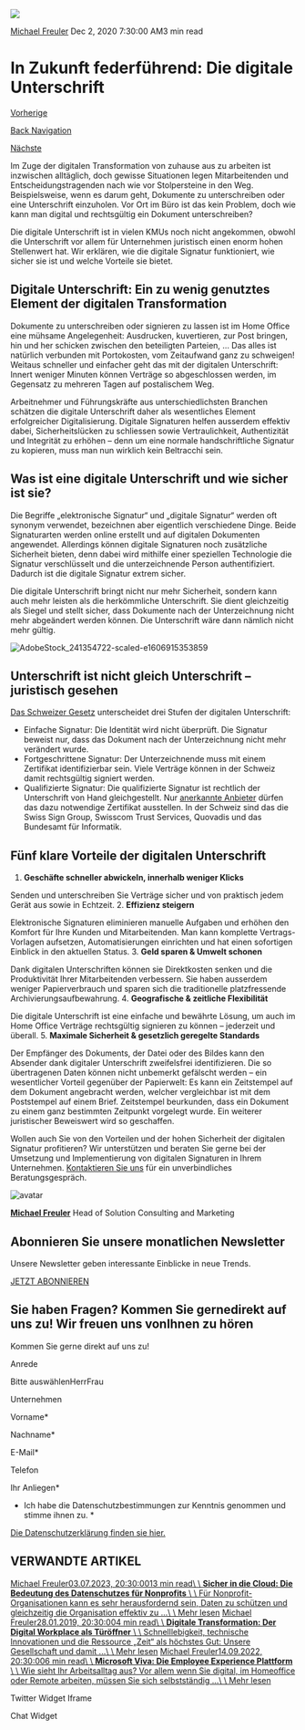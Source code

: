 ![](https://25917640.fs1.hubspotusercontent-eu1.net/hub/25917640/hubfs/AdobeStock_241354722-scaled-e1606915353859.webp?width=300&name=AdobeStock_241354722-scaled-e1606915353859.webp)

[Michael Freuler](https://blog.dinotronic.ch/author/michael-freuler) Dec 2, 2020 7:30:00 AM3 min read

# In Zukunft federführend: Die digitale Unterschrift

[Vorherige](https://blog.dinotronic.ch/blog/vietnam/die-vietnamesischen-kollegen-sind-bestens-im-team-integriert)

[Back Navigation](https://blog.dinotronic.ch/)

[Nächste](https://blog.dinotronic.ch/blog/digital-workplace/mit-microsoft-teams-features-2021-einen-raketenstart-hinlegen)

Im Zuge der digitalen Transformation von zuhause aus zu arbeiten ist inzwischen alltäglich, doch gewisse Situationen legen Mitarbeitenden und Entscheidungstragenden nach wie vor Stolpersteine in den Weg. Beispielsweise, wenn es darum geht, Dokumente zu unterschreiben oder eine Unterschrift einzuholen. Vor Ort im Büro ist das kein Problem, doch wie kann man digital und rechtsgültig ein Dokument unterschreiben?

Die digitale Unterschrift ist in vielen KMUs noch nicht angekommen, obwohl die Unterschrift vor allem für Unternehmen juristisch einen enorm hohen Stellenwert hat. Wir erklären, wie die digitale Signatur funktioniert, wie sicher sie ist und welche Vorteile sie bietet.

## Digitale Unterschrift: Ein zu wenig genutztes Element der digitalen Transformation

Dokumente zu unterschreiben oder signieren zu lassen ist im Home Office eine mühsame Angelegenheit: Ausdrucken, kuvertieren, zur Post bringen, hin und her schicken zwischen den beteiligten Parteien, … Das alles ist natürlich verbunden mit Portokosten, vom Zeitaufwand ganz zu schweigen! Weitaus schneller und einfacher geht das mit der digitalen Unterschrift: Innert weniger Minuten können Verträge so abgeschlossen werden, im Gegensatz zu mehreren Tagen auf postalischem Weg.

Arbeitnehmer und Führungskräfte aus unterschiedlichsten Branchen schätzen die digitale Unterschrift daher als wesentliches Element erfolgreicher Digitalisierung. Digitale Signaturen helfen ausserdem effektiv dabei, Sicherheitslücken zu schliessen sowie Vertraulichkeit, Authentizität und Integrität zu erhöhen – denn um eine normale handschriftliche Signatur zu kopieren, muss man nun wirklich kein Beltracchi sein.

## Was ist eine digitale Unterschrift und wie sicher ist sie?

Die Begriffe „elektronische Signatur“ und „digitale Signatur“ werden oft synonym verwendet, bezeichnen aber eigentlich verschiedene Dinge. Beide Signaturarten werden online erstellt und auf digitalen Dokumenten angewendet. Allerdings können digitale Signaturen noch zusätzliche Sicherheit bieten, denn dabei wird mithilfe einer speziellen Technologie die Signatur verschlüsselt und die unterzeichnende Person authentifiziert. Dadurch ist die digitale Signatur extrem sicher.

Die digitale Unterschrift bringt nicht nur mehr Sicherheit, sondern kann auch mehr leisten als die herkömmliche Unterschrift. Sie dient gleichzeitig als Siegel und stellt sicher, dass Dokumente nach der Unterzeichnung nicht mehr abgeändert werden können. Die Unterschrift wäre dann nämlich nicht mehr gültig.

![AdobeStock_241354722-scaled-e1606915353859](https://blog.dinotronic.ch/hs-fs/hubfs/AdobeStock_241354722-scaled-e1606915353859.webp?width=799&height=449&name=AdobeStock_241354722-scaled-e1606915353859.webp)

## Unterschrift ist nicht gleich Unterschrift – juristisch gesehen

[Das Schweizer Gesetz](https://www.admin.ch/opc/de/classified-compilation/20131913/index.html) unterscheidet drei Stufen der digitalen Unterschrift:

- Einfache Signatur: Die Identität wird nicht überprüft. Die Signatur beweist nur, dass das Dokument nach der Unterzeichnung nicht mehr verändert wurde.
- Fortgeschrittene Signatur: Der Unterzeichnende muss mit einem Zertifikat identifizierbar sein. Viele Verträge können in der Schweiz damit rechtsgültig signiert werden.
- Qualifizierte Signatur: Die qualifizierte Signatur ist rechtlich der Unterschrift von Hand gleichgestellt. Nur [anerkannte Anbieter](https://www.arbeitsrecht-aktuell.ch/de/2019/10/02/die-elektronische-signatur/#:~:text=Derzeit%20gibt%20es%20in%20der,Anerkennungsstelle%20ist%20momentan%20die%20KPMG.) dürfen das dazu notwendige Zertifikat ausstellen. In der Schweiz sind das die Swiss Sign Group, Swisscom Trust Services, Quovadis und das Bundesamt für Informatik.

## Fünf klare Vorteile der digitalen Unterschrift

1. **Geschäfte schneller abwickeln, innerhalb weniger Klicks**

Senden und unterschreiben Sie Verträge sicher und von praktisch jedem Gerät aus sowie in Echtzeit.
2. **Effizienz steigern**

Elektronische Signaturen eliminieren manuelle Aufgaben und erhöhen den Komfort für Ihre Kunden und Mitarbeitenden. Man kann komplette Vertrags-Vorlagen aufsetzen, Automatisierungen einrichten und hat einen sofortigen Einblick in den aktuellen Status.
3. **Geld sparen & Umwelt schonen**

Dank digitalen Unterschriften können sie Direktkosten senken und die Produktivität Ihrer Mitarbeitenden verbessern. Sie haben ausserdem weniger Papierverbrauch und sparen sich die traditionelle platzfressende Archivierungsaufbewahrung.
4. **Geografische & zeitliche Flexibilität**

Die digitale Unterschrift ist eine einfache und bewährte Lösung, um auch im Home Office Verträge rechtsgültig signieren zu können – jederzeit und überall.
5. **Maximale Sicherheit & gesetzlich geregelte Standards**

Der Empfänger des Dokuments, der Datei oder des Bildes kann den Absender dank digitaler Unterschrift zweifelsfrei identifizieren. Die so übertragenen Daten können nicht unbemerkt gefälscht werden – ein wesentlicher Vorteil gegenüber der Papierwelt: Es kann ein Zeitstempel auf dem Dokument angebracht werden, welcher vergleichbar ist mit dem Poststempel auf einem Brief. Zeitstempel beurkunden, dass ein Dokument zu einem ganz bestimmten Zeitpunkt vorgelegt wurde. Ein weiterer juristischer Beweiswert wird so geschaffen.

Wollen auch Sie von den Vorteilen und der hohen Sicherheit der digitalen Signatur profitieren? Wir unterstützen und beraten Sie gerne bei der Umsetzung und Implementierung von digitalen Signaturen in Ihrem Unternehmen. [Kontaktieren Sie uns](https://www.dinotronic.ch/kontakt/) für ein unverbindliches Beratungsgespräch.

![avatar](https://25917640.fs1.hubspotusercontent-eu1.net/hub/25917640/hubfs/01_Visual%20Content/01_Mitarbeiter-Fotos/Michael%20Freuler%20klein.png?width=290&name=Michael%20Freuler%20klein.png)

[**Michael Freuler**](https://blog.dinotronic.ch/author/michael-freuler) Head of Solution Consulting and Marketing

## Abonnieren Sie unsere monatlichen Newsletter

Unsere Newsletter geben interessante Einblicke in neue Trends.

[JETZT ABONNIEREN](https://cta-eu1.hubspot.com/web-interactives/public/v1/track/click?encryptedPayload=AVxigLJc1llt4PzJm79GenClqBHnSEDbvddHA%2BNON%2Bv%2BL2yMscWVDpNmelc%2Bc%2BXQbU%2Fvdzx8Fj3eDqQ223aKl2iOCr%2F4sXl3%2Bp6bC6dpOawbrmdCNROuIFjMOiof27b%2BEywrSc%2FMcQqDAhKAzOXBzdukyI7nrQSvVnEUndkJGOLt00dPuknpZbx6WQXtGpOZH1Q%3D&portalId=25917640&webInteractiveContentId=114201044682&webInteractiveId=151726273754&containerType=EMBEDDED&pageUrl=https%3A%2F%2Fblog.dinotronic.ch%2Fblog%2Ftrends%2Fin-zukunft-federfuehrend-die-digitale-unterschrift&pageTitle=In+Zukunft+federf%C3%BChrend%3A+Die+digitale+Unterschrift&referrer=&userAgent=Mozilla%2F5.0+%28X11%3B+Linux+x86_64%29+AppleWebKit%2F537.36+%28KHTML%2C+like+Gecko%29+Chrome%2F132.0.0.0+Safari%2F537.36&hutk=&hssc=&hstc=&pageId=116869523413)

## Sie haben Fragen? Kommen Sie gernedirekt auf uns zu! Wir freuen uns vonIhnen zu hören

Kommen Sie gerne direkt auf uns zu!

Anrede

Bitte auswählenHerrFrau

Unternehmen

Vorname\*

Nachname\*

E-Mail\*

Telefon

Ihr Anliegen\*

- Ich habe die Datenschutzbestimmungen zur Kenntnis genommen und stimme ihnen zu.
\*

[Die Datenschutzerklärung finden sie hier.](https://dinotronic.ch/datenschutz)

## VERWANDTE ARTIKEL

[Michael Freuler03.07.2023, 20:30:0013 min read\\
\\
**Sicher in die Cloud: Die Bedeutung des Datenschutzes für Nonprofits** \\
\\
Für Nonprofit-Organisationen kann es sehr herausfordernd sein, Daten zu schützen und gleichzeitig die Organisation effektiv zu ...\\
\\
Mehr lesen](https://blog.dinotronic.ch/blog/sicher-in-die-cloud-die-bedeutung-des-datenschutzes-f%C3%BCr-nonprofits) [Michael Freuler28.01.2019, 20:30:004 min read\\
\\
**Digitale Transformation: Der Digital Workplace als Türöffner** \\
\\
Schnelllebigkeit, technische Innovationen und die Ressource „Zeit“ als höchstes Gut: Unsere Gesellschaft und damit ...\\
\\
Mehr lesen](https://blog.dinotronic.ch/blog/digital-workplace/digitale-transformation-der-digital-workplace-als-tueroeffner) [Michael Freuler14.09.2022, 20:30:006 min read\\
\\
**Microsoft Viva: Die Employee Experience Plattform** \\
\\
Wie sieht Ihr Arbeitsalltag aus? Vor allem wenn Sie digital, im Homeoffice oder Remote arbeiten, müssen Sie sich selbstständig ...\\
\\
Mehr lesen](https://blog.dinotronic.ch/blog/digital-workplace/microsoft-viva-die-employee-experience-plattform)

Twitter Widget Iframe

Chat Widget
